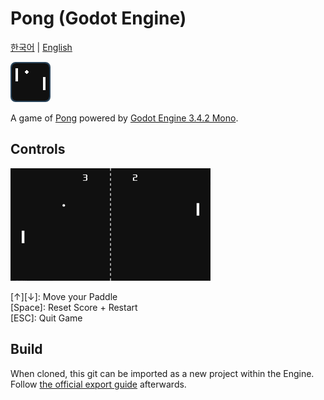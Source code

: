 # Pong (Godot Engine)

[한국어](README.md) | [English](README.en.md)

<img width="64" height="64" src="icon.webp" alt="Game icon">

A game of [Pong](https://ko.wikipedia.org/wiki/%ED%90%81) powered by [Godot Engine 3.4.2 Mono](https://godotengine.org/).

## Controls

<img width="320" src="sample.webp" alt="Gameplay Screenshot">

\[&#8593;]\[&#8595;]: Move your Paddle<br>
\[Space]: Reset Score + Restart<br>
\[ESC]: Quit Game

## Build
When cloned, this git can be imported as a new project within the Engine.<br>
Follow [the official export guide](https://docs.godotengine.org/en/stable/getting_started/workflow/export/exporting_projects.html) afterwards.
